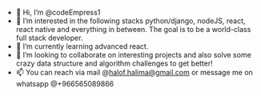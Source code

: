 - 👋 Hi, I’m @codeEmpress1
- 👀 I’m interested in the following stacks python/django, nodeJS, react, react native and everything in between. The goal is to be a world-class full stack developer.
- 🌱 I’m currently learning advanced react.
- 💞️ I’m looking to collaborate on interesting projects and also solve some crazy data structure and algorithm challenges to get better!
- 📫 You can reach via mail @halof.halima@gmail.com or message me on whatsapp @+966565089866

<!---
codeEmpress1/codeEmpress1 is a ✨ special ✨ repository because its `README.md` (this file) appears on your GitHub profile.
You can click the Preview link to take a look at your changes.
--->
